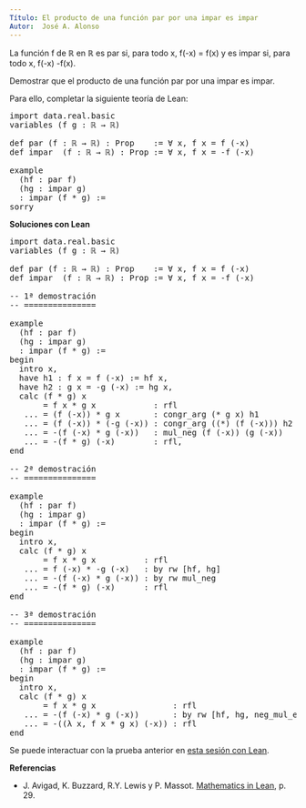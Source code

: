 ```yaml
---
Título: El producto de una función par por una impar es impar
Autor:  José A. Alonso
---
```


La función f de ℝ en ℝ es par si, para todo x, f(-x) = f(x) y es impar si, para todo x, f(-x) -f(x).

Demostrar que el producto de una función par por una impar es impar.

Para ello, completar la siguiente teoría de Lean:

<pre lang="lean">
import data.real.basic
variables (f g : ℝ → ℝ)

def par (f : ℝ → ℝ) : Prop    := ∀ x, f x = f (-x)
def impar  (f : ℝ → ℝ) : Prop := ∀ x, f x = -f (-x)

example
  (hf : par f)
  (hg : impar g)
  : impar (f * g) :=
sorry
</pre>
<!--more-->

<b>Soluciones con Lean</b>

<pre lang="lean">
import data.real.basic
variables (f g : ℝ → ℝ)

def par (f : ℝ → ℝ) : Prop    := ∀ x, f x = f (-x)
def impar  (f : ℝ → ℝ) : Prop := ∀ x, f x = -f (-x)

-- 1ª demostración
-- ===============

example
  (hf : par f)
  (hg : impar g)
  : impar (f * g) :=
begin
  intro x,
  have h1 : f x = f (-x) := hf x,
  have h2 : g x = -g (-x) := hg x,
  calc (f * g) x
       = f x * g x            : rfl
   ... = (f (-x)) * g x       : congr_arg (* g x) h1
   ... = (f (-x)) * (-g (-x)) : congr_arg ((*) (f (-x))) h2
   ... = -(f (-x) * g (-x))   : mul_neg (f (-x)) (g (-x))
   ... = -(f * g) (-x)        : rfl,
end

-- 2ª demostración
-- ===============

example
  (hf : par f)
  (hg : impar g)
  : impar (f * g) :=
begin
  intro x,
  calc (f * g) x
       = f x * g x          : rfl
   ... = f (-x) * -g (-x)   : by rw [hf, hg]
   ... = -(f (-x) * g (-x)) : by rw mul_neg
   ... = -(f * g) (-x)      : rfl
end

-- 3ª demostración
-- ===============

example
  (hf : par f)
  (hg : impar g)
  : impar (f * g) :=
begin
  intro x,
  calc (f * g) x
       = f x * g x                : rfl
   ... = -(f (-x) * g (-x))       : by rw [hf, hg, neg_mul_eq_mul_neg]
   ... = -((λ x, f x * g x) (-x)) : rfl
end
</pre>

Se puede interactuar con la prueba anterior en <a href="https://leanprover-community.github.io/lean-web-editor/#url=https://raw.githubusercontent.com/jaalonso/Calculemus/main/src/Producto_de_funcion_par_por_impar.lean" rel="noopener noreferrer" target="_blank">esta sesión con Lean</a>.

<b>Referencias</b>

+ J. Avigad, K. Buzzard, R.Y. Lewis y P. Massot. [Mathematics in Lean](https://bit.ly/3U4UjBk), p. 29.
